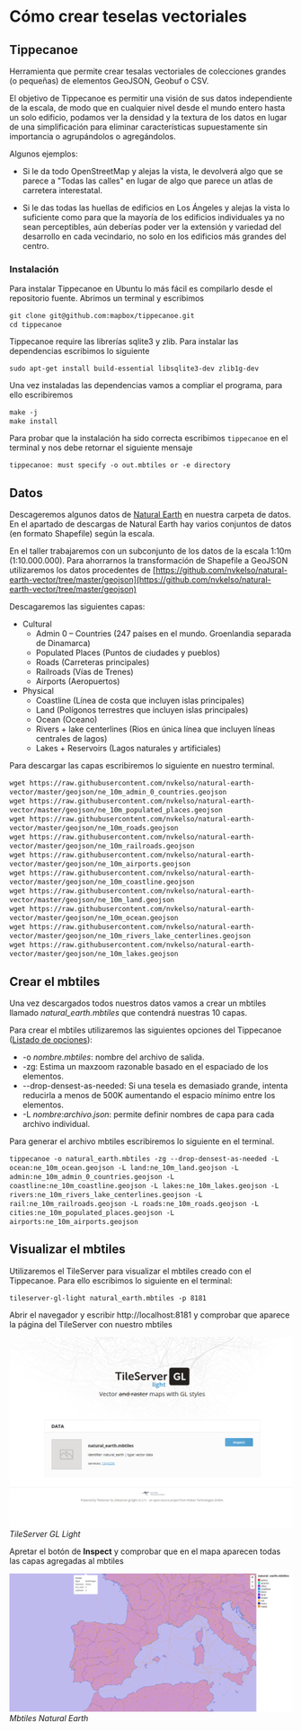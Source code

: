 # Cómo crear teselas vectoriales

## Tippecanoe

Herramienta que permite crear tesalas vectoriales de colecciones grandes (o pequeñas) de elementos GeoJSON, Geobuf o CSV.

El objetivo de Tippecanoe es permitir una visión de sus datos independiente de la escala, de modo que en cualquier nivel desde el mundo entero hasta un solo edificio, podamos ver la densidad y la textura de los datos en lugar de una simplificación para eliminar características supuestamente sin importancia o agrupándolos o agregándolos.

Algunos ejemplos:

- Si le da todo OpenStreetMap y alejas la vista, le devolverá algo que se parece a "Todas las calles" en lugar de algo que parece un atlas de carretera interestatal.

- Si le das todas las huellas de edificios en Los Ángeles y alejas la vista lo suficiente como para que la mayoría de los edificios individuales ya no sean perceptibles, aún deberías poder ver la extensión y variedad del desarrollo en cada vecindario, no solo en los edificios más grandes del centro.

### Instalación

Para instalar Tippecanoe en Ubuntu lo más fácil es compilarlo desde el repositorio fuente. Abrimos un terminal y escribimos

```
git clone git@github.com:mapbox/tippecanoe.git
cd tippecanoe
``` 

Tippecanoe require las librerías sqlite3 y zlib. Para instalar las dependencias escribimos lo siguiente 

```
sudo apt-get install build-essential libsqlite3-dev zlib1g-dev
```

Una vez instaladas las dependencias vamos a compliar el programa, para ello escribiremos

```
make -j
make install
```

Para probar que la instalación ha sido correcta escribimos ```tippecanoe``` en el terminal y nos debe retornar el siguiente mensaje

```
tippecanoe: must specify -o out.mbtiles or -e directory
```

## Datos 

Descageremos algunos datos de [Natural Earth](http://www.naturalearthdata.com/) en nuestra carpeta de datos. En el apartado de descargas de Natural Earth hay varios conjuntos de datos (en formato Shapefile) según la escala. 

En el taller trabajaremos con un subconjunto de los datos de la escala 1:10m (1:10.000.000). Para ahorrarnos la transformación de Shapefile a GeoJSON utilizaremos los datos procedentes de [https://github.com/nvkelso/natural-earth-vector/tree/master/geojson](https://github.com/nvkelso/natural-earth-vector/tree/master/geojson)

Descagaremos las siguientes capas:

* Cultural
    * Admin 0 – Countries (247 países en el mundo. Groenlandia separada de Dinamarca)
    * Populated Places (Puntos de ciudades y pueblos)
    * Roads (Carreteras principales)
    * Railroads (Vías de Trenes)
    * Airports (Aeropuertos)
* Physical
    * Coastline (Línea de costa que incluyen islas principales)
    * Land (Polígonos terrestres que incluyen islas principales)
    * Ocean (Oceano)
    * Rivers + lake centerlines (Rios en única línea que incluyen líneas centrales de lagos)
    * Lakes + Reservoirs (Lagos naturales y artificiales)

Para descargar las capas escribiremos lo siguiente en nuestro terminal.

```
wget https://raw.githubusercontent.com/nvkelso/natural-earth-vector/master/geojson/ne_10m_admin_0_countries.geojson
wget https://raw.githubusercontent.com/nvkelso/natural-earth-vector/master/geojson/ne_10m_populated_places.geojson
wget https://raw.githubusercontent.com/nvkelso/natural-earth-vector/master/geojson/ne_10m_roads.geojson
wget https://raw.githubusercontent.com/nvkelso/natural-earth-vector/master/geojson/ne_10m_railroads.geojson
wget https://raw.githubusercontent.com/nvkelso/natural-earth-vector/master/geojson/ne_10m_airports.geojson
wget https://raw.githubusercontent.com/nvkelso/natural-earth-vector/master/geojson/ne_10m_coastline.geojson
wget https://raw.githubusercontent.com/nvkelso/natural-earth-vector/master/geojson/ne_10m_land.geojson
wget https://raw.githubusercontent.com/nvkelso/natural-earth-vector/master/geojson/ne_10m_ocean.geojson
wget https://raw.githubusercontent.com/nvkelso/natural-earth-vector/master/geojson/ne_10m_rivers_lake_centerlines.geojson
wget https://raw.githubusercontent.com/nvkelso/natural-earth-vector/master/geojson/ne_10m_lakes.geojson
```

## Crear el mbtiles

Una vez descargados todos nuestros datos vamos a crear un mbtiles llamado *natural_earth.mbtiles* que contendrá nuestras 10 capas. 

Para crear el mbtiles utilizaremos las siguientes opciones del Tippecanoe ([Listado de opciones](https://github.com/mapbox/tippecanoe#options)):

* -o *nombre.mbtiles*: nombre del archivo de salida.
* -zg: Estima un maxzoom razonable basado en el espaciado de los elementos.
* --drop-densest-as-needed: Si una tesela es demasiado grande, intenta reducirla a menos de 500K aumentando el espacio mínimo entre los elementos.
* -L *nombre*:*archivo.json*: permite definir nombres de capa para cada archivo individual.  

Para generar el archivo mbtiles escribiremos lo siguiente en el terminal.

```
tippecanoe -o natural_earth.mbtiles -zg --drop-densest-as-needed -L ocean:ne_10m_ocean.geojson -L land:ne_10m_land.geojson -L admin:ne_10m_admin_0_countries.geojson -L coastline:ne_10m_coastline.geojson -L lakes:ne_10m_lakes.geojson -L rivers:ne_10m_rivers_lake_centerlines.geojson -L rail:ne_10m_railroads.geojson -L roads:ne_10m_roads.geojson -L cities:ne_10m_populated_places.geojson -L airports:ne_10m_airports.geojson 
```

## Visualizar el mbtiles

Utilizaremos el TileServer para visualizar el mbtiles creado con el Tippecanoe. Para ello escribimos lo siguiente en el terminal:

```
tileserver-gl-light natural_earth.mbtiles -p 8181
``` 

Abrir el navegador y escribir http://localhost:8181 y comprobar que aparece la página del TileServer con nuestro mbtiles

![TileServer GL Light](img/mbtiles_tippecanoe.png)
*TileServer GL Light*

Apretar el botón de **Inspect** y comprobar que en el mapa aparecen todas las capas agregadas al mbtiles

![Mbtiles Natural Earth](img/natural_earth_mbtiles.png)
*Mbtiles Natural Earth*
